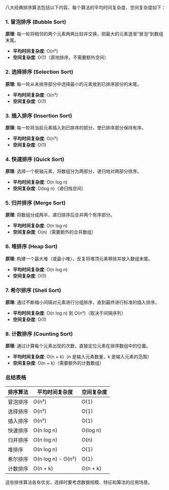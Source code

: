 八大经典排序算法包括以下内容，每个算法的平均时间复杂度、空间复杂度如下：

### 1. **冒泡排序 (Bubble Sort)**  
**原理**: 每一轮将相邻的两个元素两两比较并交换，把最大的元素逐渐“冒泡”到数组末尾。
- **平均时间复杂度**: O(n²)
- **空间复杂度**: O(1)（原地排序，不需要额外空间）

### 2. **选择排序 (Selection Sort)**  
**原理**: 每一轮从未排序部分中选择最小的元素放到已排序部分的末尾。
- **平均时间复杂度**: O(n²)
- **空间复杂度**: O(1)

### 3. **插入排序 (Insertion Sort)**  
**原理**: 每一轮将当前元素插入到已排序的部分，使已排序部分保持有序。
- **平均时间复杂度**: O(n²)
- **空间复杂度**: O(1)

### 4. **快速排序 (Quick Sort)**  
**原理**: 选择一个枢轴元素，将数组分为两部分，递归地对两部分排序。
- **平均时间复杂度**: O(n log n)
- **空间复杂度**: O(log n)（递归栈空间）

### 5. **归并排序 (Merge Sort)**  
**原理**: 将数组分成两半，递归排序后合并两个有序部分。
- **平均时间复杂度**: O(n log n)
- **空间复杂度**: O(n)（需要额外的合并数组）

### 6. **堆排序 (Heap Sort)**  
**原理**: 构建一个最大堆（或最小堆），反复将堆顶元素移除并放入数组末尾。
- **平均时间复杂度**: O(n log n)
- **空间复杂度**: O(1)

### 7. **希尔排序 (Shell Sort)**  
**原理**: 通过不断缩小间隔对元素进行分组排序，直到最终进行标准的插入排序。
- **平均时间复杂度**: O(n log n) 到 O(n²)（取决于间隔序列）
- **空间复杂度**: O(1)

### 8. **计数排序 (Counting Sort)**  
**原理**: 通过计算每个元素出现的次数，直接定位元素在排序数组中的位置。
- **平均时间复杂度**: O(n + k)（n 是输入元素数量，k 是输入元素的范围）
- **空间复杂度**: O(n + k)（需要额外的计数数组）

### 总结表格

| 排序算法    | 平均时间复杂度 | 空间复杂度 |
|-------------|----------------|------------|
| 冒泡排序    | O(n²)          | O(1)       |
| 选择排序    | O(n²)          | O(1)       |
| 插入排序    | O(n²)          | O(1)       |
| 快速排序    | O(n log n)     | O(log n)   |
| 归并排序    | O(n log n)     | O(n)       |
| 堆排序      | O(n log n)     | O(1)       |
| 希尔排序    | O(n log n) - O(n²) | O(1)   |
| 计数排序    | O(n + k)       | O(n + k)   |

这些排序算法各有优劣，选择时要考虑数据规模、特征和算法的应用场景。